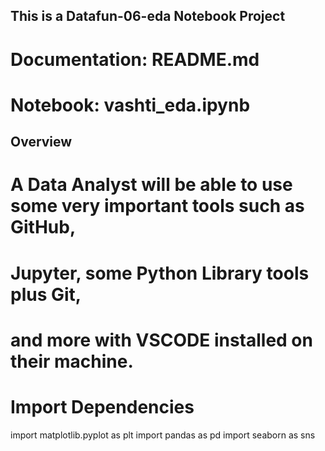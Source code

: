 ## This is a Datafun-06-eda Notebook Project
# Documentation: README.md
# Notebook: vashti_eda.ipynb

## Overview
# A Data Analyst will be able to use  some very important tools such as GitHub, 
# Jupyter, some Python Library tools plus Git, 
# and more with VSCODE installed on their machine.

# Import Dependencies
 import matplotlib.pyplot as plt
 import pandas as pd
 import seaborn as sns

















